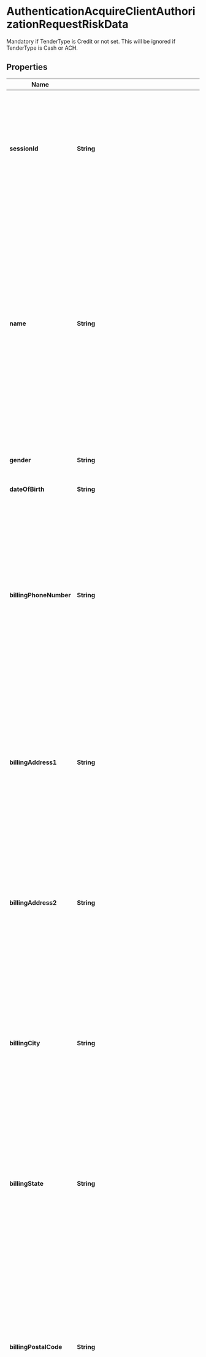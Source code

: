 

# AuthenticationAcquireClientAuthorizationRequestRiskData

Mandatory if TenderType is Credit or not set. This will be ignored if TenderType is Cash or ACH.

## Properties

| Name | Type | Description | Notes |
|------------ | ------------- | ------------- | -------------|
|**sessionId** | **String** | If you are using Kount&#39;s Device Data Collector, this would be the SessionId from that particular session. Do not include this property if not using Kount&#39;s Device Data Collector. |  [optional] |
|**name** | **String** | This is the name of the individual making the purchase i.e. cardholder who may or may not also be the customer. This value is submitted in multiple integration points for different purposes. This value/object is specific to fraud mitigation. Note: for airline ticket purchases this value may or may not be the same as the passenger. Max Length &#x3D; 64 |  [optional] |
|**gender** | **String** | Cardholder gender. \&quot;M\&quot; or \&quot;F\&quot;. |  [optional] |
|**dateOfBirth** | **String** | Cardholder date of birth |  [optional] |
|**billingPhoneNumber** | **String** | Phone number associated with cardholder making purchase. Cardholder billing phone number. More specifically, can be used for rule creation or additional identity validation using the White Pages Pro add on option.  Phone number up to 15 characters. Numbers and plus sign (+) allowed only. |  [optional] |
|**billingAddress1** | **String** | Cardholder billing address 1. This value is used in risk analysis and decisioning. More specifically, can be used for rule creation or additional identity validation using the White Pages Pro add on option. |  [optional] |
|**billingAddress2** | **String** | Cardholder billing address 2. This value is used in risk analysis and decisioning. More specifically, can be used for rule creation or additional identity validation using the White Pages Pro add on option. |  [optional] |
|**billingCity** | **String** | Cardholder billing city. This value is used in risk analysis and decisioning. More specifically, can be used for rule creation or additional identity validation using the White Pages Pro add on option. |  [optional] |
|**billingState** | **String** | Cardholder billing state. This value is used in risk analysis and decisioning. More specifically, can be used for rule creation or additional identity validation using the White Pages Pro add on option. |  [optional] |
|**billingPostalCode** | **String** | Cardholder billing postal code. This value is used in risk analysis and decisioning. More specifically, can be used for rule creation or additional identity validation using the White Pages Pro add on option. Max Length &#x3D; 15. Alphanumerics and \&quot;-\&quot; allowed. |  [optional] |
|**billingCountryCode** | **String** | Cardholder billing country code. This value is used in risk analysis and decisioning. More specifically, can be used for rule creation or additional identity validation using the White Pages Pro add on option.  Length &#x3D; 2. |  [optional] |
|**email** | **String** | Cardholder&#39;s valid email address. This value is used in risk analysis and decisioning. More specifically, can be used for rule creation or additional identity validation using the White Pages Pro add on option. |  [optional] |
|**productType** | **String** | Generalized description of the item added passed as plain text. This could be flight, tour, hotel, etc. (This is part of shopping cart information in Kount Console). Each transaction submitted for risk analysis and decisioning must be submitted with one shopping cart item. |  [optional] |
|**productDescription** | **String** | Attribute for a specific description of the item being purchased i.e. airline ticket. This information is general shopping cart information that describes the type of item being purchased. ConnexPay suggests clients submitted a high level description such as Flight, Hotel, Car Rental, etc... and leverage custom parameters to submit more detailed information that can be used for rule creation and transaction decisioning. |  [optional] |
|**productItem** | **String** | Typically the SKU for an item passed as plain text. This information is general shopping cart information to provide secondary detail to the ProductDesc above. ConnexPay suggests clients submit a high level description such as One Way, Round Trip, Seven Nights, etc...and several customer parameters to submit more detailed information that can be used for rule creation and transaction decisioning.  Field is required by Kount therefore some value must be submitted. Alphanumeric. |  [optional] |
|**productQuantity** | **Integer** | Quantity of the item being purchased in the shopping cart. This is just a general quantity field. |  [optional] |
|**productPrice** | **Integer** | Price per unit item, displayed in lowest currency factor - expressed in cents. Example: 42400 (which is $424.00). |  [optional] |
|**orderNumber** | **String** | Transaction ID within client environment associated with the order. The value is searchable and reportable in the Kount portal. This value may be sent in multiple instances of the integration for multiple purposes. Customers in the travel space often send the Record Locator/PNR in this field.  The maximum length is 32 alpha-numeric characters and allows dashes ( - ). |  [optional] |
|**sellerId** | **String** | Transaction ID within client environment associated with the customer. This value acts as a secondary identifier in conjunction with OrderNumber. The value is searchable and reportable in the Kount portal. This value may be sent in multiple times within the integration for multiple purposes.  The maximum length is 32 characters. |  [optional] |
|**flightData** | [**AuthenticationAcquireClientAuthorizationRequestRiskDataFlightData**](AuthenticationAcquireClientAuthorizationRequestRiskDataFlightData.md) |  |  [optional] |
|**flightPassengers** | [**List&lt;AuthenticationAcquireClientAuthorizationRequestRiskDataFlightPassengersInner&gt;**](AuthenticationAcquireClientAuthorizationRequestRiskDataFlightPassengersInner.md) |  |  [optional] |
|**customParameters** | **Object** | Custom Parameters. Array. |  [optional] |



